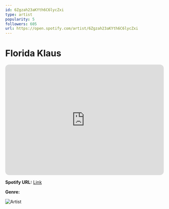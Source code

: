 ```yaml
---
id: 6Zgzah23aKYth6C6lycZxi
type: artist
popularity: 5
followers: 605
url: https://open.spotify.com/artist/6Zgzah23aKYth6C6lycZxi
---
```

# Florida Klaus

<iframe style="border-radius:12px" src="https://open.spotify.com/embed/artist/6Zgzah23aKYth6C6lycZxi" width="100%" height="352" frameBorder="0" allowfullscreen="" allow="autoplay; clipboard-write; encrypted-media; fullscreen; picture-in-picture" loading="lazy"></iframe>

**Spotify URL:** [Link](https://open.spotify.com/artist/6Zgzah23aKYth6C6lycZxi)

**Genre:** 

![Artist](https://i.scdn.co/image/ab6761610000e5ebcca8e30ba456fb6d9225d5e0)
